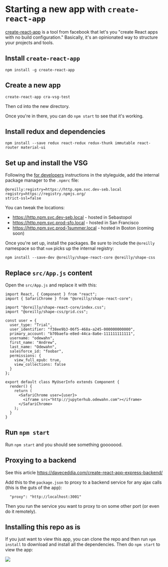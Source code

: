 # Starting a new app with `create-react-app`

[create-react-app](https://github.com/facebookincubator/create-react-app) is a tool from facebook that let's you "create React apps with no build configuration."  Basically, it's an opinionated way to structure your projects and tools.


## Install `create-react-app`

```
npm install -g create-react-app
```

## Create a new app

```
create-react-app cra-vsg-test
```

Then cd into the new directory.

Once you're in there, you can do `npm start` to see that it's working.


## Install redux and dependencies

```
npm install --save redux react-redux redux-thunk immutable react-router material-ui
```


## Set up and install the VSG

Following the [for developers](https://http.styleguide.svc.dev-seb.local/#for-developers) instructions in the styleguide, add the internal package manager to the `.npmrc` file:

```
@oreilly:registry=https://http.npm.svc.dev-seb.local
registry=https://registry.npmjs.org/
strict-ssl=false
```

You can tweak the locations:

* https://http.npm.svc.dev-seb.local -  hosted in Sebastopol
* https://http.npm.svc.prod-sfo.local -  hosted in San Francisco
* https://http.npm.svc.prod-1summer.local - hosted in Boston (coming soon)

Once you're set up, install the packages.  Be sure to include the `@oreilly` namespace so that `nom` picks up the internal registry:

```
npm install --save-dev @oreilly/shape-react-core @oreilly/shape-css
```

## Replace `src/App.js` content

Open the `src/App.js` and replace it with this:

```
import React, { Component } from "react";
import { SafariChrome } from "@oreilly/shape-react-core";

import "@oreilly/shape-react-core/index.css";
import "@oreilly/shape-css/grid.css";

const user = {
  user_type: "Trial",
  user_identifier: "f38ee9b3-06f5-468a-a245-000000000000",
  primary_account: "b70baefa-e8ed-44ca-8a6e-111111111111",
  username: "odewahn",
  first_name: "Andrew",
  last_name: "Odewahn",
  salesforce_id: "foobar",
  permissions: {
    view_full_epub: true,
    view_collections: false
  }
};

export default class MyUserInfo extends Component {
  render() {
    return (
      <SafariChrome user={user}>
        <iframe src="http://jupyterhub.odewahn.com"></iframe>
      </SafariChrome>
    );
  }
}
```

## Run `npm start`

Run `npm start` and you should see something gooooood.

## Proxying to a backend

See this article https://daveceddia.com/create-react-app-express-backend/

Add this to the `package.json` to proxy to a backend service for any ajax calls (this is the guts of the app):

```
  "proxy": "http://localhost:3001"
```

Then you run the service you want to proxy to on some other port (or even do it remotely).


## Installing this repo as is

If you just want to view this app, you can clone the repo and then run `npm install` to download and install all the dependencies.  Then do `npm start` to view the app:

<img src="public/demo.gif"/>
